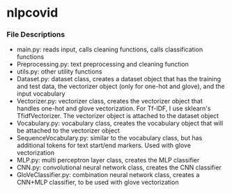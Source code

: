 # nlpcovid

### File Descriptions

* main.py: reads input, calls cleaning functions, calls classification functions
* Preprocessing.py: text preprocessing and cleaning function
* utils.py: other utility functions
* Dataset.py: dataset class, creates a dataset object that has the training and test data, the vectorizer object (only for one-hot and glove), and the input vocabulary  
* Vectorizer.py: vectorizer class, creates the vectorizer object that handles one-hot and glove vectorization. For Tf-IDF, I use sklearn's TfidfVectorizer. The vectorizer object is attached to the dataset object
* Vocabulary.py: vocabulary class, creates the vocabulary object that will be attached to the vectorizer object
* SequenceVocabulary.py: similar to the vocabulary class, but has additional tokens for text start/end markers. Used with glove vectorization
* MLP.py: multi perceptron layer class, creates the MLP classifier
* CNN.py: convolutional neural network class, creates the CNN classifier
* GloVeClassifier.py: combination neural network class, creates a CNN+MLP classifier, to be used with glove vectorization

